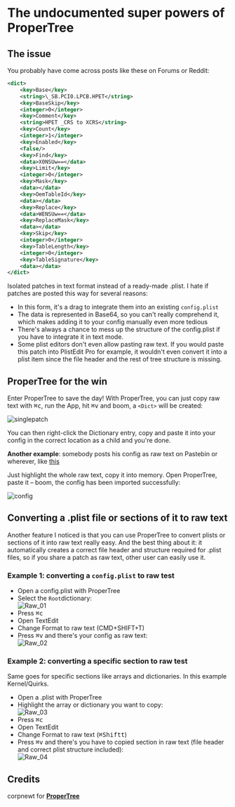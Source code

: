 # The undocumented super powers of ProperTree

## The issue
You probably have come across posts like these on Forums or Reddit:

```xml
<dict>
	<key>Base</key>
	<string>\_SB.PCI0.LPCB.HPET</string>
	<key>BaseSkip</key>
	<integer>0</integer>
	<key>Comment</key>
	<string>HPET _CRS to XCRS</string>
	<key>Count</key>
	<integer>1</integer>
	<key>Enabled</key>
	<false/>
	<key>Find</key>
	<data>X0NSUw==</data>
	<key>Limit</key>
	<integer>0</integer>
	<key>Mask</key>
	<data></data>
	<key>OemTableId</key>
	<data></data>
	<key>Replace</key>
	<data>WENSUw==</data>
	<key>ReplaceMask</key>
	<data></data>
	<key>Skip</key>
	<integer>0</integer>
	<key>TableLength</key>
	<integer>0</integer>
	<key>TableSignature</key>
	<data></data>
</dict>
```
Isolated patches in text format instead of a ready-made .plist. I hate if patches are posted this way for several reasons:

- In this form, it's a drag to integrate them into an existing `config.plist`
- The data is represented in Base64, so you can't really comprehend it, which makes adding it to your config manually even more tedious 
- There's always a chance to mess up the structure of the config.plist if you have to integrate it in text mode. 
- Some plist editors don't even allow pasting raw text. If you would paste this patch into PlistEdit Pro for example, it wouldn't even convert it into a plist item since the file header and the rest of tree structure is missing.

## ProperTree for the win
Enter ProperTree to save the day! With ProperTree, you can just copy raw text with <kbd>⌘</kbd><kbd>c</kbd>, run the App, hit <kbd>⌘</kbd><kbd>v</kbd> and boom, a `<Dict>` will be created:

![singlepatch](https://user-images.githubusercontent.com/76865553/181589762-0e30ea62-d792-4af5-8418-7c8f875d032b.png)

You can then right-click the Dictionary entry, copy and paste it into your config in the correct location as a child and you're done.

**Another example**: somebody posts his config as raw text on Pastebin or wherever, like [this](https://www.toptal.com/developers/hastebin/raw/gizonijaru)

Just highlight the whole raw text, copy it into memory. Open ProperTree, paste it – boom, the config has been imported successfully:

![config](https://user-images.githubusercontent.com/76865553/181589787-a5643b48-a331-4d11-be5c-4357abc2a0e7.png)

## Converting a .plist file or sections of it to raw text
Another feature I noticed is that you can use ProperTree to convert plists or sections of it into raw text really easy. And the best thing about it: it automatically creates a correct file header and structure required for .plist files, so if you share a patch as raw text, other user can easily use it.

### Example 1: converting a `config.plist` to raw test
- Open a config.plist with ProperTree
- Select the `Root`dictionary:</br>![Raw_01](https://user-images.githubusercontent.com/76865553/183616793-1cfa06ab-dc13-4378-80c9-04b0638fd77a.png)
- Press <kbd>⌘</kbd><kbd>c</kbd>
- Open TextEdit
- Change Format to raw text (CMD+SHIFT+T)
- Press <kbd>⌘</kbd><kbd>v</kbd> and there's your config as raw text:</br>![Raw_02](https://user-images.githubusercontent.com/76865553/183616846-8da43d18-3590-447a-ae6c-79e498ef2b99.png)

### Example 2: converting a specific section to raw test
Same goes for specific sections like arrays and dictionaries. In this example Kernel/Quirks.

- Open a .plist with ProperTree
- Highlight the array or dictionary you want to copy:</br>![Raw_03](https://user-images.githubusercontent.com/76865553/183616931-b98baf5d-3647-4d8e-8df7-a5de034a0a6e.png)
- Press <kbd>⌘</kbd><kbd>c</kbd>
- Open TextEdit
- Change Format to raw text (<kbd>⌘</kbd><kbd>Shift</kbd><kbd>t</kbd>)
- Press <kbd>⌘</kbd><kbd>v</kbd> and there's you have to copied section in raw text (file header and correct plist structure included):</br>![Raw_04](https://user-images.githubusercontent.com/76865553/183616982-7d5f295f-d7b3-40f8-aa9f-177edabe7419.png)

## Credits
corpnewt for [**ProperTree**](https://github.com/corpnewt/ProperTree)
